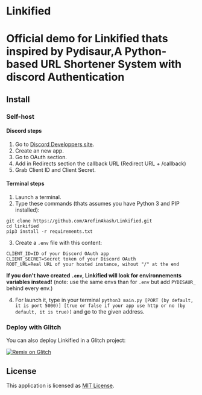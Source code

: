 # Linkified 

# Official demo for Linkified thats inspired by Pydisaur,A Python-based URL Shortener System with discord Authentication

## Install

### Self-host

#### Discord steps

1. Go to [Discord Developpers site](https://discord.com/developers/applications).
2. Create an new app.
3. Go to OAuth section.
4. Add in Redirects section the callback URL (Redirect URL + /callback)
5. Grab Client ID and Client Secret.

#### Terminal steps

1. Launch a terminal.
2. Type these commands (thats assumes you have Python 3 and PIP installed):

```
git clone https://github.com/ArefinAkash/Linkified.git
cd linkified
pip3 install -r requirements.txt
```

3. Create a `.env` file with this content:

```
CLIENT_ID=ID of your Discord OAuth app
CLIENT_SECRET=Secret token of your Discord OAuth
ROOT_URL=Real URL of your hosted instance, wihout "/" at the end
```

**If you don't have created `.env`, Linkified will look for environnements variables instead!** (note: use the same envs than for `.env` but add `PYDISAUR_` behind every env.)

4. For launch it, type in your terminal `python3 main.py [PORT (by default, it is port 5000)] [true or false if your app use http or no (by default, it is true)]` and go to the given address.

### Deploy with Glitch

You can also deploy Linkified in a Glitch project:

[![Remix on Glitch](https://cdn.glitch.com/2703baf2-b643-4da7-ab91-7ee2a2d00b5b%2Fremix-button.svg)](https://glitch.com/edit/#!/remix/linkified)

## License

This application is licensed as [MIT License](./LICENSE).
